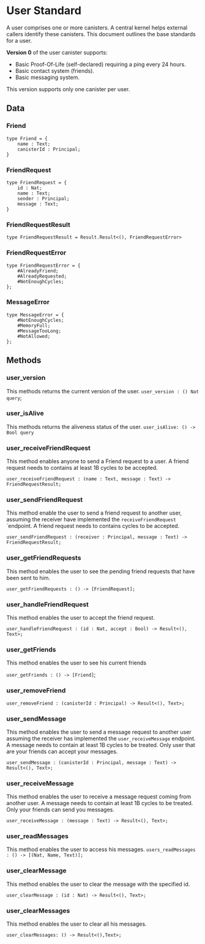# User Standard

A user comprises one or more canisters. A central kernel helps external callers identify these canisters. This document outlines the base standards for a user.

**Version 0** of the user canister supports:

- Basic Proof-Of-Life (self-declared) requiring a ping every 24 hours.
- Basic contact system (friends).
- Basic messaging system.

This version supports only one canister per user.

## Data

### Friend

```
type Friend = {
    name : Text;
    canisterId : Principal;
}
```

### FriendRequest

```
type FriendRequest = {
    id : Nat;
    name : Text;
    sender : Principal;
    message : Text;
}
```

### FriendRequestResult

```
type FriendRequestResult = Result.Result<(), FriendRequestError>
```

### FriendRequestError

```
type FriendRequestError = {
    #AlreadyFriend;
    #AlreadyRequested;
    #NotEnoughCycles;
};
```

### MessageError

```
type MessageError = {
    #NotEnoughCycles;
    #MemoryFull;
    #MessageTooLong;
    #NotAllowed;
};

```

## Methods

### user_version

This methods returns the current version of the user.
`user_version : () Nat query`;

### user_isAlive

This methods returns the aliveness status of the user.
`user_isAlive: () -> Bool query`

### user_receiveFriendRequest

This method enables anyone to send a Friend request to a user. A friend request needs to contains at least 1B cycles to be
accepted.

`user_receiveFriendRequest : (name : Text, message : Text) -> FriendRequestResult;`

### user_sendFriendRequest

This method enable the user to send a friend request to another user, assuming the receiver have implemented the `receiveFriendRequest`
`endpoint. A friend request needs to contains cycles to be accepted.

`user_sendFriendRequest : (receiver : Principal, message : Text) -> FriendRequestResult;`

### user_getFriendRequests

This method enables the user to see the pending friend requests that have been sent to him.

`user_getFriendRequests : () -> [FriendRequest];`

### user_handleFriendRequest

This method enables the user to accept the friend request.

`user_handleFriendRequest : (id : Nat, accept : Bool) -> Result<(), Text>;`

### user_getFriends

This method enables the user to see his current friends

`user_getFriends : () -> [Friend]`;

### user_removeFriend

`user_removeFriend : (canisterId : Principal) -> Result<(), Text>;`

### user_sendMessage

This method enables the user to send a message request to another user assuming the receiver has implemented the `user_receiveMessage` endpoint.
A message needs to contain at least 1B cycles to be treated. Only user that are your friends can accept your messages.

`user_sendMessage : (canisterId : Principal, message : Text) -> Result<(), Text>;`

### user_receiveMessage

This method enables the user to receive a message request coming from another user. A message needs to contain at least 1B cycles to be treated. Only your friends can send you messages.

`user_receiveMessage : (message : Text) -> Result<(), Text>;`

### user_readMessages

This method enables the user to access his messages.
`users_readMessages : () -> [(Nat, Name, Text)];`

### user_clearMessage

This method enables the user to clear the message with the specified id.

`user_clearMessage : (id : Nat) -> Result<(), Text>;`

### user_clearMessages

This method enables the user to clear all his messages.

`user_clearMessages: () -> Result<(),Text>;`

